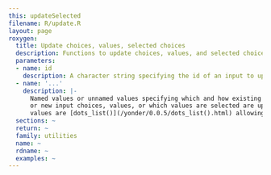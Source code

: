 ```yaml
---
this: updateSelected
filename: R/update.R
layout: page
roxygen:
  title: Update choices, values, selected choices
  description: Functions to update choices, values, and selected choices.
  parameters:
  - name: id
    description: A character string specifying the id of an input to update.
  - name: '...'
    description: |-
      Named values or unnamed values specifying which and how existing
      or new input choices, values, or which values are selected are updated,
      values are [dots_list()](/yonder/0.0.5/dots_list().html) allowing the use of bangs and splices.
  sections: ~
  return: ~
  family: utilities
  name: ~
  rdname: ~
  examples: ~
---
```

